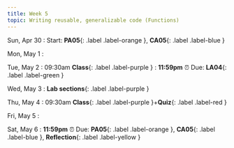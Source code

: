 ```yaml
---
title: Week 5
topic: Writing reusable, generalizable code (Functions)
---
```

Sun, Apr 30
: Start: **PA05**{: .label .label-orange }, **CA05**{: .label .label-blue }


Mon, May 1
: 

Tue, May 2
: 09:30am **Class**{: .label .label-purple }
: **11:59pm**  ⏰  Due: **LA04**{: .label .label-green }


Wed, May 3
: **Lab sections**{: .label .label-purple }


Thu, May 4
: 09:30am **Class**{: .label .label-purple }+**Quiz**{: .label .label-red }


Fri, May 5
: 

Sat, May 6
: **11:59pm**  ⏰  Due: **PA05**{: .label .label-orange }, **CA05**{: .label .label-blue }, **Reflection**{: .label .label-yellow }


